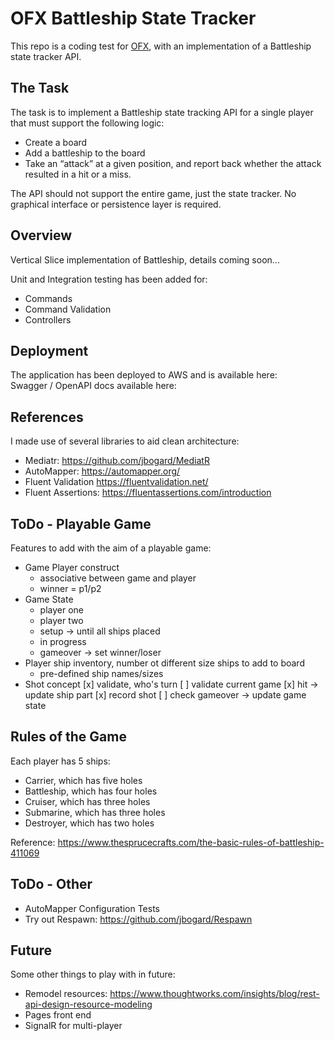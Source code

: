 # OFX Battleship State Tracker
This repo is a coding test for [OFX](https://www.ofx.com), with an implementation of a Battleship state tracker API.

## The Task
The task is to implement a Battleship state tracking API for a single player that must support the following logic:

- Create a board
- Add a battleship to the board
- Take an “attack” at a given position, and report back whether the attack resulted in a hit or a miss.

The API should not support the entire game, just the state tracker. No graphical interface or persistence layer is required.

## Overview
Vertical Slice implementation of Battleship, details coming soon...

Unit and Integration testing has been added for:

- Commands
- Command Validation
- Controllers

## Deployment
The application has been deployed to AWS and is available here:  
Swagger / OpenAPI docs available here:

## References
I made use of several libraries to aid clean architecture:

- Mediatr: https://github.com/jbogard/MediatR
- AutoMapper: https://automapper.org/
- Fluent Validation https://fluentvalidation.net/
- Fluent Assertions: https://fluentassertions.com/introduction

## ToDo - Playable Game
Features to add with the aim of a playable game:

- Game Player construct
  - associative between game and player
  - winner = p1/p2
- Game State
  - player one
  - player two
  - setup -> until all ships placed
  - in progress
  - gameover -> set winner/loser
- Player ship inventory, number ot different size ships to add to board
  - pre-defined ship names/sizes
- Shot concept
  [x] validate, who's turn
  [ ] validate current game
  [x] hit -> update ship part
  [x] record shot
  [ ] check gameover -> update game state

## Rules of the Game

Each player has 5 ships:
- Carrier, which has five holes
- Battleship, which has four holes
- Cruiser, which has three holes
- Submarine, which has three holes
- Destroyer, which has two holes

Reference: https://www.thesprucecrafts.com/the-basic-rules-of-battleship-411069

## ToDo - Other

- AutoMapper Configuration Tests
- Try out Respawn: https://github.com/jbogard/Respawn

## Future
Some other things to play with in future:

- Remodel resources: https://www.thoughtworks.com/insights/blog/rest-api-design-resource-modeling
- Pages front end
- SignalR for multi-player

